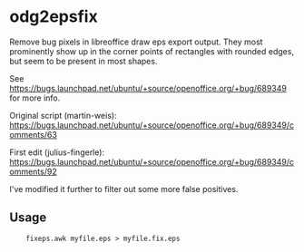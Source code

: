 # odg2epsfix
Remove bug pixels in libreoffice draw eps export output. They most prominently show up in the corner points of rectangles with rounded edges, but seem to be present in most shapes.

See https://bugs.launchpad.net/ubuntu/+source/openoffice.org/+bug/689349 for more info.

Original script (martin-weis):
https://bugs.launchpad.net/ubuntu/+source/openoffice.org/+bug/689349/comments/63

First edit (julius-fingerle):
https://bugs.launchpad.net/ubuntu/+source/openoffice.org/+bug/689349/comments/92

I've modified it further to filter out some more false positives.

## Usage
```
    fixeps.awk myfile.eps > myfile.fix.eps
```
